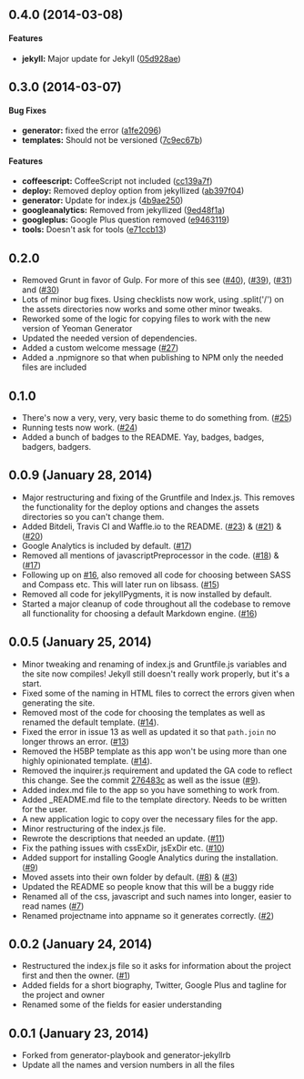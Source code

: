 <a name="0.4.0"></a>
## 0.4.0 (2014-03-08)


#### Features

* **jekyll:** Major update for Jekyll ([05d928ae](https://github.com/sondr3/generator-jekyllized/commit/05d928ae14035a480a52c346ea877aac3023886b))


<a name="0.3.0"></a>
## 0.3.0 (2014-03-07)


#### Bug Fixes

* **generator:** fixed the error ([a1fe2096](https://github.com/sondr3/generator-jekyllized/commit/a1fe2096553b67194952f8e78d80d07ce27068e4))
* **templates:** Should not be versioned ([7c9ec67b](https://github.com/sondr3/generator-jekyllized/commit/7c9ec67b343897be936cc12953d771eace2ff70f))


#### Features

* **coffeescript:** CoffeeScript not included ([cc139a7f](https://github.com/sondr3/generator-jekyllized/commit/cc139a7f9578bfc5c31317c3e6adeefe46abfbd3))
* **deploy:** Removed deploy option from jekyllized ([ab397f04](https://github.com/sondr3/generator-jekyllized/commit/ab397f04178c2d081d313a49d9e419f805a4d0f7))
* **generator:** Update for index.js ([4b9ae250](https://github.com/sondr3/generator-jekyllized/commit/4b9ae25037cbf8d6d0f46f7ce9065cbf9c47641f))
* **googleanalytics:** Removed from jekyllized ([9ed48f1a](https://github.com/sondr3/generator-jekyllized/commit/9ed48f1ab525ed0989062864c111ddde407d4b0d))
* **googleplus:** Google Plus question removed ([e9463119](https://github.com/sondr3/generator-jekyllized/commit/e946311941b4b26e35f301fb0ea8eee358351cfd))
* **tools:** Doesn't ask for tools ([e71ccb13](https://github.com/sondr3/generator-jekyllized/commit/e71ccb135a7444d3e30825e46aaa24da6a309a72))

## 0.2.0
* Removed Grunt in favor of Gulp. For more of this see ([#40](https://github.com/sondr3/generator-jekyllized/issues/40)), ([#39](https://github.com/sondr3/generator-jekyllized/issues/39)), ([#31](https://github.com/sondr3/generator-jekyllized/issues/31)) and ([#30](https://github.com/sondr3/generator-jekyllized/issues/30))
* Lots of minor bug fixes. Using checklists now work, using .split('/') on the assets directories now works and some other minor tweaks.
* Reworked some of the logic for copying files to work with the new version of Yeoman Generator
* Updated the needed version of dependencies.
* Added a custom welcome message ([#27](https://github.com/sondr3/generator-jekyllized/issues/27))
* Added a .npmignore so that when publishing to NPM only the needed files are included

## 0.1.0
* There's now a very, very, very basic theme to do something from. ([#25](https://github.com/sondr3/generator-jekyllized/issues/25))
* Running tests now work. ([#24](https://github.com/sondr3/generator-jekyllized/issues/24))
* Added a bunch of badges to the README. Yay, badges, badges, badgers, badgers.

## 0.0.9 (January 28, 2014)
* Major restructuring and fixing of the Gruntfile and Index.js. This removes the functionality for the deploy options and changes the assets directories so you can't change them.
* Added Bitdeli, Travis CI and Waffle.io to the README. ([#23](https://github.com/sondr3/generator-jekyllized/issues/23)) & ([#21](https://github.com/sondr3/generator-jekyllized/issues/21)) & ([#20](https://github.com/sondr3/generator-jekyllized/issues/20))
* Google Analytics is included by default. ([#17](https://github.com/sondr3/generator-jekyllized/issues/17))
* Removed all mentions of javascriptPreprocessor in the code. ([#18](https://github.com/sondr3/generator-jekyllized/issues/18)) & ([#17](https://github.com/sondr3/generator-jekyllized/issues/17))
* Following up on [#16](https://github.com/sondr3/generator-jekyllized/issues/16), also removed all code for choosing between SASS and Compass etc. This will later run on libsass. ([#15](https://github.com/sondr3/generator-jekyllized/issues/15))
* Removed all code for jekyllPygments, it is now installed by default.
* Started a major cleanup of code throughout all the codebase to remove all functionality for choosing a default Markdown engine. ([#16](https://github.com/sondr3/generator-jekyllized/issues/16))

## 0.0.5 (January 25, 2014)
* Minor tweaking and renaming of index.js and Gruntfile.js variables and the site now compiles! Jekyll still doesn't really work properly, but it's a start.
* Fixed some of the naming in HTML files to correct the errors given when generating the site.
* Removed most of the code for choosing the templates as well as renamed the default template. ([#14](https://github.com/sondr3/generator-jekyllized/issues/14)).
* Fixed the error in issue 13 as well as updated it so that ```path.join``` no longer throws an error. ([#13](https://github.com/sondr3/generator-jekyllized/issues/13))
* Removed the H5BP template as this app won't be using more than one highly opinionated template. ([#14](https://github.com/sondr3/generator-jekyllized/issues/14)).
* Removed the inquirer.js requirement and updated the GA code to reflect this change. See the commit [276483c](https://github.com/sondr3/generator-jekyllized/commit/276483c61597a77dd27b17eca8936c9e0099aa1f) as well as the issue ([#9](https://github.com/sondr3/generator-jekyllized/issues/9)).
* Added index.md file to the app so you have something to work from.
* Added _README.md file to the template directory. Needs to be written for the user.
* A new application logic to copy over the necessary files for the app.
* Minor restructuring of the index.js file.
* Rewrote the descriptions that needed an update. ([#11](https://github.com/sondr3/generator-jekyllized/issues/11))
* Fix the pathing issues with cssExDir, jsExDir etc. ([#10](https://github.com/sondr3/generator-jekyllized/issues/10))
* Added support for installing Google Analytics during the installation. ([#9](https://github.com/sondr3/generator-jekyllized/issues/9))
* Moved assets into their own folder by default. ([#8](https://github.com/sondr3/generator-jekyllized/issues/8)) & ([#3](https://github.com/sondr3/generator-jekyllized/issues/3))
* Updated the README so people know that this will be a buggy ride
* Renamed all of the css, javascript and such names into longer, easier to read names ([#7](https://github.com/sondr3/generator-jekyllized/issues/7))
* Renamed projectname into appname so it generates correctly. ([#2](https://github.com/sondr3/generator-jekyllized/issues/2))

## 0.0.2 (January 24, 2014)
* Restructured the index.js file so it asks for information about the project first and then the owner. ([#1](https://github.com/sondr3/generator-jekyllized/issues/1))
* Added fields for a short biography, Twitter, Google Plus and tagline for the project and owner
* Renamed some of the fields for easier understanding 

## 0.0.1 (January 23, 2014)
* Forked from generator-playbook and generator-jekyllrb
* Update all the names and version numbers in all the files